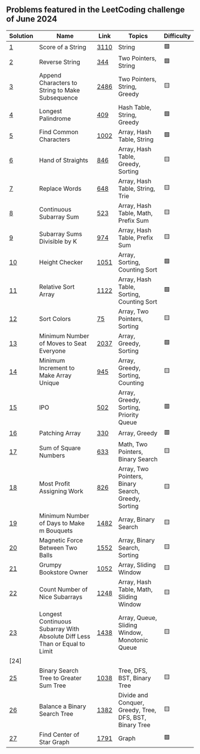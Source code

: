 ## Problems featured in the LeetCoding challenge of June 2024
| Solution                       | Name                                                                       | Link                                                                                                                          | Topics                                                  | Difficulty |
|--------------------------------|----------------------------------------------------------------------------|-------------------------------------------------------------------------------------------------------------------------------|---------------------------------------------------------|------------|
| [1](src/day1/Solution.java/)   | Score of a String                                                          | [3110](https://leetcode.com/problems/score-of-a-string/description/)                                                          | String                                                  | 🟩         |
| [2](src/day2/Solution.java/)   | Reverse String                                                             | [344](https://leetcode.com/problems/reverse-string/description/)                                                              | Two Pointers, String                                    | 🟩         |
| [3](src/day3/Solution.java/)   | Append Characters to String to Make Subsequence                            | [2486](https://leetcode.com/problems/append-characters-to-string-to-make-subsequence/description/)                            | Two Pointers, String, Greedy                            | 🟨         |
| [4](src/day4/Solution.java/)   | Longest Palindrome                                                         | [409](https://leetcode.com/problems/longest-palindrome/description/)                                                          | Hash Table, String, Greedy                              | 🟩         |
| [5](src/day5/Solution.java/)   | Find Common Characters                                                     | [1002](https://leetcode.com/problems/find-common-characters/description/)                                                     | Array, Hash Table, String                               | 🟩         |
| [6](src/day6/Solution.java/)   | Hand of Straights                                                          | [846](https://leetcode.com/problems/hand-of-straights/description/)                                                           | Array, Hash Table, Greedy, Sorting                      | 🟨         |
| [7](src/day7/Solution.java/)   | Replace Words                                                              | [648](https://leetcode.com/problems/replace-words/description/)                                                               | Array, Hash Table, String, Trie                         | 🟨         |
| [8](src/day8/Solution.java/)   | Continuous Subarray Sum                                                    | [523](https://leetcode.com/problems/continuous-subarray-sum/description/)                                                     | Array, Hash Table, Math, Prefix Sum                     | 🟨         |
| [9](src/day9/Solution.java/)   | Subarray Sums Divisible by K                                               | [974](https://leetcode.com/problems/subarray-sums-divisible-by-k/description/)                                                | Array, Hash Table, Prefix Sum                           | 🟨         |
| [10](src/day10/Solution.java/) | Height Checker                                                             | [1051](https://leetcode.com/problems/height-checker/description/)                                                             | Array, Sorting, Counting Sort                           | 🟩         |
| [11](src/day11/Solution.java/) | Relative Sort Array                                                        | [1122](https://leetcode.com/problems/relative-sort-array/description/)                                                        | Array, Hash Table, Sorting, Counting Sort               | 🟩         |
| [12](src/day12/Solution.java/) | Sort Colors                                                                | [75](https://leetcode.com/problems/sort-colors/description/)                                                                  | Array, Two Pointers, Sorting                            | 🟨         |
| [13](src/day13/Solution.java/) | Minimum Number of Moves to Seat Everyone                                   | [2037](https://leetcode.com/problems/minimum-number-of-moves-to-seat-everyone/description/)                                   | Array, Greedy, Sorting                                  | 🟩         |
| [14](src/day14/Solution.java/) | Minimum Increment to Make Array Unique                                     | [945](https://leetcode.com/problems/minimum-increment-to-make-array-unique/description/)                                      | Array, Greedy, Sorting, Counting                        | 🟨         |
| [15](src/day15/Solution.java/) | IPO                                                                        | [502](https://leetcode.com/problems/ipo/description/)                                                                         | Array, Greedy, Sorting, Priority Queue                  | 🟥         |
| [16](src/day16/Solution.java/) | Patching Array                                                             | [330](https://leetcode.com/problems/patching-array/description/)                                                              | Array, Greedy                                           | 🟥         |
| [17](src/day17/Solution.java/) | Sum of Square Numbers                                                      | [633](https://leetcode.com/problems/sum-of-square-numbers/description/)                                                       | Math, Two Pointers, Binary Search                       | 🟨         |
| [18](src/day18/Solution.java/) | Most Profit Assigning Work                                                 | [826](https://leetcode.com/problems/most-profit-assigning-work/description/)                                                  | Array, Two Pointers, Binary Search, Greedy, Sorting     | 🟨         |
| [19](src/day19/Solution.java/) | Minimum Number of Days to Make m Bouquets                                  | [1482](https://leetcode.com/problems/minimum-number-of-days-to-make-m-bouquets/description/)                                  | Array, Binary Search                                    | 🟨         |
| [20](src/day20/Solution.java/) | Magnetic Force Between Two Balls                                           | [1552](https://leetcode.com/problems/magnetic-force-between-two-balls/description/)                                           | Array, Binary Search, Sorting                           | 🟨         |
| [21](src/day21/Solution.java/) | Grumpy Bookstore Owner                                                     | [1052](https://leetcode.com/problems/grumpy-bookstore-owner/description/)                                                     | Array, Sliding Window                                   | 🟨         |
| [22](src/day22/Solution.java/) | Count Number of Nice Subarrays                                             | [1248](https://leetcode.com/problems/count-number-of-nice-subarrays/description/)                                             | Array, Hash Table, Math, Sliding Window                 | 🟨         |
| [23](src/day23/Solution.java/) | Longest Continuous Subarray With Absolute Diff Less Than or Equal to Limit | [1438](https://leetcode.com/problems/longest-continuous-subarray-with-absolute-diff-less-than-or-equal-to-limit/description/) | Array, Queue, Sliding Window, Monotonic Queue           | 🟨         |
| [24]                           |                                                                            |                                                                                                                               |                                                         |            |
| [25](src/day25/Solution.java/) | Binary Search Tree to Greater Sum Tree                                     | [1038](https://leetcode.com/problems/binary-search-tree-to-greater-sum-tree/description/)                                     | Tree, DFS, BST, Binary Tree                             | 🟨         |
| [26](src/day26/Solution.java/) | Balance a Binary Search Tree                                               | [1382](https://leetcode.com/problems/balance-a-binary-search-tree/description/)                                               | Divide and Conquer, Greedy, Tree, DFS, BST, Binary Tree | 🟨         |
| [27](src/day27/Solution.java/) | Find Center of Star Graph                                                  | [1791](https://leetcode.com/problems/find-center-of-star-graph/description/)                                                  | Graph                                                   | 🟩         |
